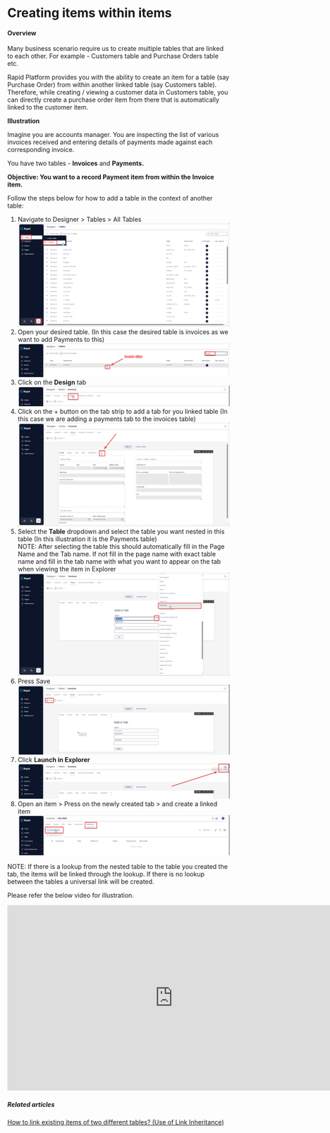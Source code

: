 # Creating items within items

#### Overview

Many business scenario require us to create multiple tables that are linked to each other. For example - Customers table and Purchase Orders table etc.

Rapid Platform provides you with the ability to create an item for a table (say Purchase Order) from within another linked table (say Customers table). Therefore, while creating / viewing a customer data in Customers table, you can directly create a purchase order item from there that is automatically linked to the customer item.

**Illustration**

Imagine you are accounts manager. You are inspecting the list of various invoices received and entering details of payments made against each corresponding invoice.

You have two tables - **Invoices** and **Payments.**

**Objective: You want to a record Payment item from within the Invoice item.**

Follow the steps below for how to add a table in the context of another table:

1. Navigate to Designer &gt; Tables &gt; All Tables  
    ![Navigate to Designer](<Navigate to Designer.png>)
2. Open your desired table. (In this case the desired table is invoices as we want to add Payments to this)  
    ![Open the Table](<Open the Table.png>)
3. Click on the **Design** tab  
    ![image-1702339447280.png](./downloaded_image_1705285630545.png)
4. Click on the + button on the tab strip to add a tab for you linked table (In this case we are adding a payments tab to the invoices table)  
    ![image-1702339505429.png](./downloaded_image_1705285631561.png)
5. Select the **Table** dropdown and select the table you want nested in this table (In this illustration it is the Payments table)  
    NOTE: After selecting the table this should automatically fill in the Page Name and the Tab name. If not fill in the page name with exact table name and fill in the tab name with what you want to appear on the tab when viewing the item in Explorer  
    ![image-1702339600192.png](./downloaded_image_1705285632574.png)
6. Press Save  
    ![image-1702339807859.png](./downloaded_image_1705285633593.png)
7. Click ****Launch in Explorer**** ![image-1702339843053.png](./downloaded_image_1705285634605.png)
8. Open an item &gt; Press on the newly created tab &gt; and create a linked item  
    ![image-1702339938343.png](./downloaded_image_1705285635618.png)

NOTE: If there is a lookup from the nested table to the table you created the tab, the items will be linked through the lookup. If there is no lookup between the tables a universal link will be created.

Please refer the below video for illustration.

<iframe allowfullscreen="allowfullscreen" frameborder="0" height="420" src="https://www.youtube.com/embed/7H9LDBt9UvI?si=s1RBkFDKkpvwdrKy" title="YouTube video player" width="750"></iframe>

##### **Related articles**

[How to link existing items of two different tables? (Use of Link Inheritance)](https://docs.rapidplatform.com/books/experiences/page/how-to-setup-link-inheritance "How to setup Link Inheritance?")